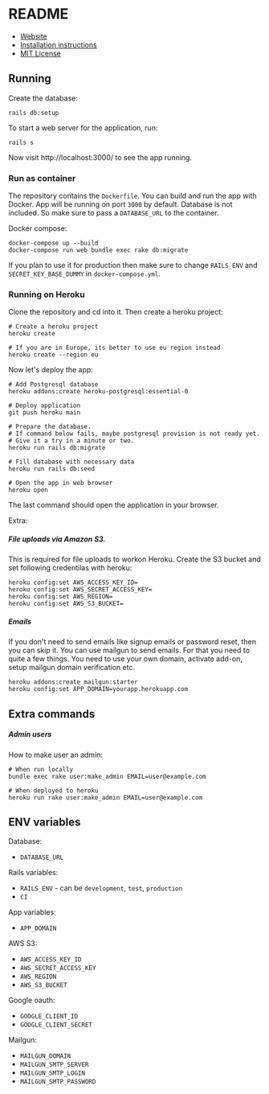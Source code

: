 # README

* [Website](https://about.microproject.app/)
* [Installation instructions](INSTALL.md)
* [MIT License](LICENSE)

## Running

Create the database:

    rails db:setup

To start a web server for the application, run:

    rails s

Now visit http://localhost:3000/ to see the app running.

### Run as container

The repository contains the `Dockerfile`. You can build and run the app with Docker.
App will be running on port `3000` by default. Database is not included.
So make sure to pass a `DATABASE_URL` to the container.

Docker compose:

```
docker-compose up --build
docker-compose run web bundle exec rake db:migrate
```

If you plan to use it for production then make sure to change `RAILS_ENV` and `SECRET_KEY_BASE_DUMMY` in `docker-compose.yml`.

### Running on Heroku

Clone the repository and cd into it. Then create a heroku project:

```
# Create a heroku project
heroku create

# If you are in Europe, its better to use eu region instead
heroku create --region eu
```

Now let's deploy the app:

```
# Add Postgresql database
heroku addons:create heroku-postgresql:essential-0

# Deploy application
git push heroku main

# Prepare the database.
# If command below fails, maybe postgresql provision is not ready yet.
# Give it a try in a minute or two.
heroku run rails db:migrate

# Fill database with necessary data
heroku run rails db:seed

# Open the app in web browser
heroku open
```

The last command should open the application in your browser.

Extra:

##### File uploads via Amazon S3.

This is required for file uploads to workon Heroku.
Create the S3 bucket and set following credentilas with heroku:

```
heroku config:set AWS_ACCESS_KEY_ID=
heroku config:set AWS_SECRET_ACCESS_KEY=
heroku config:set AWS_REGION=
heroku config:set AWS_S3_BUCKET=
```

##### Emails

If you don't need to send emails like signup emails or password reset, then you can skip it.
You can use mailgun to send emails. For that you need to quite a few things.
You need to use your own domain, activate add-on, setup mailgun domain verification etc.

```
heroku addons:create mailgun:starter
heroku config:set APP_DOMAIN=yourapp.herokuapp.com
```

## Extra commands


##### Admin users

How to make user an admin:

```
# When run locally
bundle exec rake user:make_admin EMAIL=user@example.com

# When deployed to heroku
heroku run rake user:make_admin EMAIL=user@example.com
```


## ENV variables

Database:

* `DATABASE_URL`

Rails variables:

* `RAILS_ENV` - can be `development`, `test`, `production`
* `CI`

App variables:

* `APP_DOMAIN`

AWS S3:

* `AWS_ACCESS_KEY_ID`
* `AWS_SECRET_ACCESS_KEY`
* `AWS_REGION`
* `AWS_S3_BUCKET`

Google oauth:

* `GOOGLE_CLIENT_ID`
* `GOOGLE_CLIENT_SECRET`

Mailgun:

* `MAILGUN_DOMAIN`
* `MAILGUN_SMTP_SERVER`
* `MAILGUN_SMTP_LOGIN`
* `MAILGUN_SMTP_PASSWORD`
